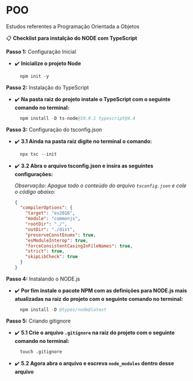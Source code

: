 # POO

Estudos referentes a Programação Orientada a Objetos


📋 **Checklist para instalção do NODE com TypeScript**

**Passo 1:** Configuração Inicial
- ✔️ **Inicialize o projeto Node**
    ```s
      npm init -y
    ```
**Passo 2:** Instalação do TypeScript
- ✔️ **Na pasta raiz do projeto instale o TypeScript com o seguinte comando no terminal:**
    ```s
      npm install -D ts-node@10.9.1 typescript@4.4
    ```
**Passo 3:** Configuração do tsconfig.json
- ✔️ **3.1 Ainda na pasta raiz digite no terminal o comando:**
    ```s
      npx tsc --init
    ```
- ✔️ **3.2 Abra o arquivo tsconfig.json e insira as seguintes configurações:**

  *Observação: Apague todo o conteúdo do arquivo `tsconfig.json` e cole o código abaixo:*

    ```json
    {
      "compilerOptions": {
        "target": "es2016",                                 
        "module": "commonjs",
        "rootDir": "./",
        "outDir": "./dist",
        "preserveConstEnums": true,
        "esModuleInterop": true,
        "forceConsistentCasingInFileNames": true,
        "strict": true,
        "skipLibCheck": true
      }
    }  
    ``` 
**Passo 4:** Instalando o NODE.js
- ✔️ **Por fim instale o pacote NPM com as definições para NODE.js mais atualizadas na raiz do projeto com o seguinte comando no terminal:**
    ```s
      npm install -D @types/node@latest
    ```
**Passo 5:** Criando gitignore
- ✔️ **5.1 Crie o arquivo `.gitignore` na raiz do projeto com o seguinte comando no terminal:**
    ```s
      touch .gitignore
    ```
- ✔️ **5.2 Agora abra o arquivo e escreva `node_modules` dentro desse arquivo**
    